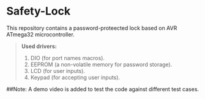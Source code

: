 # Safety-Lock
This repository contains a password-proteected lock based on AVR ATmega32 microcontroller.

>**Used drivers:**
>1. DIO (for port names macros).
>2. EEPROM (a non-volatile memory for password storage).
>3. LCD (for user inputs).
>4. Keypad (for accepting user inputs).

##Note:
A demo video is added to test the code against different test cases.
